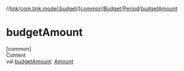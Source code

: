 //[link](../../../index.md)/[com.tink.model.budget](../../index.md)/[[common]Budget](../index.md)/[Period](index.md)/[budgetAmount](budget-amount.md)



# budgetAmount  
[common]  
Content  
val [budgetAmount](budget-amount.md): [Amount](../../../com.tink.model.misc/[common]-amount/index.md)  



